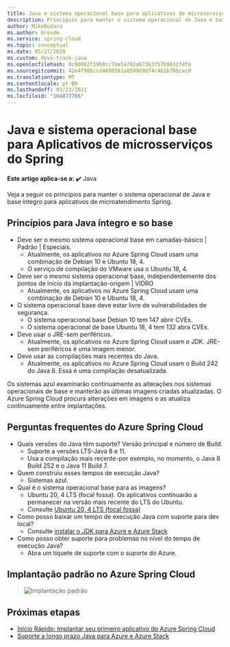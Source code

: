 ```yaml
---
title: Java e sistema operacional base para aplicativos de microserviço do Azure Spring Cloud
description: Princípios para manter o sistema operacional de Java e base íntegro para aplicativos de microserviço do Azure Spring Cloud
author: MikeDodaro
ms.author: brendm
ms.service: spring-cloud
ms.topic: conceptual
ms.date: 05/27/2020
ms.custom: devx-track-java
ms.openlocfilehash: 0c90062f1968cc7be5a742a67363f57b9632fdfa
ms.sourcegitcommit: 42e4f986ccd4090581a059969b74c461b70bcac0
ms.translationtype: MT
ms.contentlocale: pt-BR
ms.lasthandoff: 03/23/2021
ms.locfileid: "104877766"
---
```

# <a name="java-and-base-os-for-spring-microservice-apps"></a>Java e sistema operacional base para Aplicativos de microsserviços do Spring

**Este artigo aplica-se a:** ✔️ Java

Veja a seguir os princípios para manter o sistema operacional de Java e base íntegro para aplicativos de microatendimento Spring.
## <a name="principles-for-healthy-java-and-base-os"></a>Princípios para Java íntegro e so base
* Deve ser o mesmo sistema operacional base em camadas-básico | Padrão | Especiais.
    * Atualmente, os aplicativos no Azure Spring Cloud usam uma combinação de Debian 10 e Ubuntu 18, 4.
    * O serviço de compilação do VMware usa o Ubuntu 18, 4.
* Deve ser o mesmo sistema operacional base, independentemente dos pontos de início da implantação-origem | VIDRO
    * Atualmente, os aplicativos no Azure Spring Cloud usam uma combinação de Debian 10 e Ubuntu 18, 4.
* O sistema operacional base deve estar livre de vulnerabilidades de segurança.
    * O sistema operacional base Debian 10 tem 147 abrir CVEs.
    * O sistema operacional de base Ubuntu 18, 4 tem 132 abra CVEs.
* Deve usar o JRE-sem periféricos.
    * Atualmente, os aplicativos no Azure Spring Cloud usam o JDK. JRE-sem periféricos é uma imagem menor.
* Deve usar as compilações mais recentes do Java.
    * Atualmente, os aplicativos no Azure Spring Cloud usam o Build 242 do Java 8. Essa é uma compilação desatualizada.
 
Os sistemas azul examinarão continuamente as alterações nos sistemas operacionais de base e manterão as últimas imagens criadas atualizadas. O Azure Spring Cloud procura alterações em imagens e as atualiza continuamente entre implantações.
 
## <a name="faq-for-azure-spring-cloud"></a>Perguntas frequentes do Azure Spring Cloud

* Quais versões do Java têm suporte? Versão principal e número de Build.
    * Suporte a versões LTS-Java 8 e 11.
    * Usa a compilação mais recente-por exemplo, no momento, o Java 8 Build 252 e o Java 11 Build 7.
* Quem construiu esses tempos de execução Java?
    * Sistemas azul.
* Qual é o sistema operacional base para as imagens?
    * Ubuntu 20, 4 LTS (focal fossa). Os aplicativos continuarão a permanecer na versão mais recente do LTS do Ubuntu.
    * Consulte [Ubuntu 20, 4 LTS (focal fossa)](http://releases.ubuntu.com/focal/)
* Como posso baixar um tempo de execução Java com suporte para dev local? 
    * Consulte [instalar o JDK para Azure e Azure Stack](/azure/developer/java/fundamentals/java-jdk-install)
* Como posso obter suporte para problemas no nível do tempo de execução Java?
    * Abra um tíquete de suporte com o suporte do Azure.
 
## <a name="default-deployment-on-azure-spring-cloud"></a>Implantação padrão no Azure Spring Cloud

> ![Implantação padrão](media/spring-cloud-principles/spring-cloud-default-deployment.png)
 
## <a name="next-steps"></a>Próximas etapas

* [Início Rápido: Implantar seu primeiro aplicativo do Azure Spring Cloud](spring-cloud-quickstart.md)
* [Suporte a longo prazo Java para Azure e Azure Stack](/azure/developer/java/fundamentals/java-jdk-long-term-support)